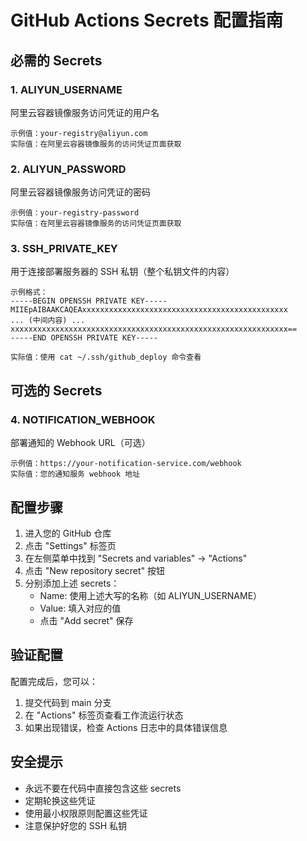 # GitHub Actions Secrets 配置指南

## 必需的 Secrets

### 1. ALIYUN_USERNAME
阿里云容器镜像服务访问凭证的用户名
```
示例值：your-registry@aliyun.com
实际值：在阿里云容器镜像服务的访问凭证页面获取
```

### 2. ALIYUN_PASSWORD
阿里云容器镜像服务访问凭证的密码
```
示例值：your-registry-password
实际值：在阿里云容器镜像服务的访问凭证页面获取
```

### 3. SSH_PRIVATE_KEY
用于连接部署服务器的 SSH 私钥（整个私钥文件的内容）
```
示例格式：
-----BEGIN OPENSSH PRIVATE KEY-----
MIIEpAIBAAKCAQEAxxxxxxxxxxxxxxxxxxxxxxxxxxxxxxxxxxxxxxxxxxxxxx
... (中间内容) ...
xxxxxxxxxxxxxxxxxxxxxxxxxxxxxxxxxxxxxxxxxxxxxxxxxxxxxxxxxxxxxx==
-----END OPENSSH PRIVATE KEY-----

实际值：使用 cat ~/.ssh/github_deploy 命令查看
```

## 可选的 Secrets

### 4. NOTIFICATION_WEBHOOK
部署通知的 Webhook URL（可选）
```
示例值：https://your-notification-service.com/webhook
实际值：您的通知服务 webhook 地址
```

## 配置步骤

1. 进入您的 GitHub 仓库
2. 点击 "Settings" 标签页
3. 在左侧菜单中找到 "Secrets and variables" -> "Actions"
4. 点击 "New repository secret" 按钮
5. 分别添加上述 secrets：
   - Name: 使用上述大写的名称（如 ALIYUN_USERNAME）
   - Value: 填入对应的值
   - 点击 "Add secret" 保存

## 验证配置

配置完成后，您可以：
1. 提交代码到 main 分支
2. 在 "Actions" 标签页查看工作流运行状态
3. 如果出现错误，检查 Actions 日志中的具体错误信息

## 安全提示

- 永远不要在代码中直接包含这些 secrets
- 定期轮换这些凭证
- 使用最小权限原则配置这些凭证
- 注意保护好您的 SSH 私钥 